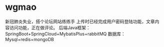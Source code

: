 # wgmao
新冠肺炎失业，搭个论坛网站练练手
上传时已经完成用户密码登陆功能，文章内容访问功能，正在做评论。
后端Java框架：SpringBoot+SpringCloud+MybatisPlus+rabbitMQ
数据库：Mysql+redis+mongoDB
